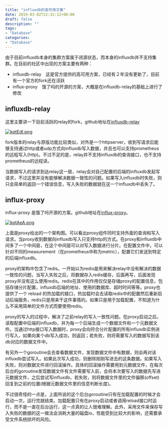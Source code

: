 ```yaml
---
title: "influxdb的高可用方案"
date: 2019-03-02T22:32:12+08:00
draft: false 
description: ""
tags:
- "Database"
categories: 
- "Database"
---
```

由于目前influxdb本身的集群方案属于闭源状态，而本身的influxdb并不支持集群。在目前的社区中出现的方案主要有两种：

- influxdb-relay　这是官方提供的高可用方案，已经有２年没有更新了，目前有一个官方的fork还在活跃
- influx-proxy　饿了吗的开源的方案，大概是在influxdb-relay的基础上进行了修改

## influxdb-relay
这里主要讲一下目前活跃的relay的fork，github地址在[influxdb-relay](https://github.com/vente-privee/influxdb-relay)

[![kqtEdI.png](https://s2.ax1x.com/2019/03/02/kqtEdI.png)](https://imgchr.com/i/kqtEdI)

fork版本的relay与原版功能比较类似，对外是一个httpserver，收到写请求后能够支持通过http或者udp方式向influxdb写入数据，并且也可以支持prometheus的远程写入(http)。不过不足的是，relay并不支持influxdb的查询接口，也不支持prometheus的远程读。

当数据写入的请求到达relay这一层，relay会对自己配置的后端的influxdb发起写请求，不过这里并没有能够解决数据一致性的问题。如果写入influxdb时失败，则只会简单的返回一个错误信息，写入失败的数据就在这一个influxdb中丢失了。

## influx-proxy
influx-proxy 是饿了吗开源的方案。github地址在[influx-proxy](https://github.com/shell909090/influx-proxy)。

[![kqtAeA.png](https://s2.ax1x.com/2019/03/02/kqtAeA.png)](https://imgchr.com/i/kqtAeA)

上面是proxy给出的一个架构图。可以看出proxy组件同时支持外面的查询和写入请求。当proxy收到数据向influxdb写入只支持http的方式。在proxy和influxdb中间多了一个中间层，在这个中间层可以对写入数据进行分片。在配置文件中，可以针对不同的measurement（在prometheus中称为metric），配置它们发送到特定的后端influxdb。

proxy的架构中包含了redis。一开始以为redis是用来解决relay中没有解决的数据一致性的问题，当写入失败之后，将数据存入redis缓存，后面再写，后面发现proxy并没有这么使用redis。redis在其中的作用仅仅是存储proxy的配置信息，包括存储分片配置，influxdb后端的地址、使用的数据库、超时时间等等。proxy也提供了一个 reload 的热加载的接口，热加载时会去读取redis中的配置然后重新启动后端服务，redis只是用来干这件事情的。如果只是用于加载配置，不知道为什么不采用简单的文件方式而要使用redis。

proxy的写入的过程中，解决了之前relay的写入一致性问题。在proxy启动之后，读取配置中后端的influxdb，并为每一个后端生成一个数据文件和一个元数据文件。当通过http接口写入数据时，proxy会向符合分片配置的所有influxdb实例进行写入，如果向某个db写入成功，则返回；若失败，则将需要写入的数据写到该db对应的数据文件中。

有另外一个goroutine会去查看数据文件，发现数据文件中有数据，则会再对该influxdb尝试写入。如果此次写入成功，则删除刚刚写进去的这条数据。如果写入失败，则对数据文件进行回滚操作。具体的回滚操作需要用到元数据文件，在每次后台的goroutine发现数据文件有文件需要写入前，会将本次要写入的数据先写进元数据文件，之后尝试写influxdb，若失败，则将数据文件里的文件偏移(offset)回复到之前的位置(根据元数据文件里的信息判断长度)。

不过很奇怪的一点是，上面所说的这个后台goroutine只有在加载配置的时候才会启动一次，运行完就结束。加载配置只有在proxy启动或者调用reload接口时运行，而不是一直在后台运行，这一点真的让人很难理解。此外，采用文件来保存写入失败的数据的这一做法会消耗大量的磁盘io，性能受到比较大的影响，还需要承受文件系统损坏的风险。

